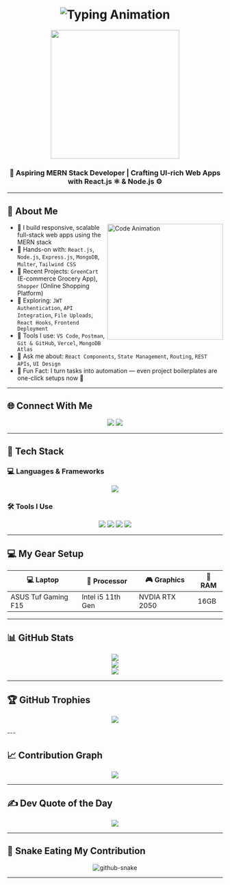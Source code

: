 <h1 align="center">
  <img src="https://readme-typing-svg.herokuapp.com?font=Fira+Code&size=25&pause=1000&center=true&vCenter=true&width=500&lines=Hi+I'm+Karan!;Full-Stack+Developer;Creative+Tech+Educator;Building+Cool+Things+🚀" alt="Typing Animation" />
</h1>

<p align="center">
  <img src="https://sdmntprnorthcentralus.oaiusercontent.com/files/00000000-b6b4-622f-872a-5751bc00ab93/raw?se=2025-04-14T13%3A11%3A51Z&sp=r&sv=2024-08-04&sr=b&scid=340f5a2f-1602-5b7d-9059-0d94c97d9631&skoid=de76bc29-7017-43d4-8d90-7a49512bae0f&sktid=a48cca56-e6da-484e-a814-9c849652bcb3&skt=2025-04-14T04%3A31%3A44Z&ske=2025-04-15T04%3A31%3A44Z&sks=b&skv=2024-08-04&sig=ezuu0/sMX16nCzIb1CbrBSBzRmS19lRz02rQZRvhljE%3D" width="300" />
</p>



<h3 align="center">
  <strong>🚀 Aspiring MERN Stack Developer | Crafting UI-rich Web Apps with React.js ⚛️ & Node.js ⚙️</strong>
</h3>


---

## 🧠 About Me

<img align="right" src="https://mir-s3-cdn-cf.behance.net/project_modules/source/06f21a161921919.63cd7887d0a70.gif" width="270" alt="Code Animation" />

- 🔭 I build responsive, scalable full-stack web apps using the MERN stack  
- 🧱 Hands-on with: `React.js`, `Node.js`, `Express.js`, `MongoDB`, `Multer`, `Tailwind CSS`  
- 🛒 Recent Projects: `GreenCart` (E-commerce Grocery App), `Shopper` (Online Shopping Platform)  
- 🧪 Exploring: `JWT Authentication`, `API Integration`, `File Uploads`, `React Hooks`, `Frontend Deployment`  
- 🧰 Tools I use: `VS Code`, `Postman`, `Git & GitHub`, `Vercel`, `MongoDB Atlas`  
- 💬 Ask me about: `React Components`, `State Management`, `Routing`, `REST APIs`, `UI Design`  
- 🧠 Fun Fact: I turn tasks into automation — even project boilerplates are one-click setups now 🚀  


---

## 🌐 Connect With Me

<p align="center">
  <a href="https://www.linkedin.com/in/karan-venkatesan-79320434a/" target="_blank"><img src="https://skillicons.dev/icons?i=linkedin" /></a>
  <a href="mailto:v.karan0915@gmail.com"><img src="https://skillicons.dev/icons?i=gmail" /></a>
</p>

---

## 🧰 Tech Stack

### 💻 Languages & Frameworks
<!-- Core & Stack Icons -->
<p align="center">
  <img src="https://skillicons.dev/icons?i=html,css,js,react,nodejs,express,mongodb,tailwind,git,github,vscode,postman" />
</p>


<!-- Custom Badges -->



### 🛠️ Tools I Use
<p align="center">
  <img src="https://img.shields.io/badge/Multer-API--uploads-blue?style=for-the-badge&logo=nodedotjs&logoColor=white" />
  <img src="https://img.shields.io/badge/JWT-Authentication-yellowgreen?style=for-the-badge&logo=jsonwebtokens&logoColor=white" />
  <img src="https://img.shields.io/badge/Vercel-Deploy-black?style=for-the-badge&logo=vercel&logoColor=white" />
  <img src="https://img.shields.io/badge/Netlify-Deploy-00C7B7?style=for-the-badge&logo=netlify&logoColor=white" />
</p>

---

## 💻 My Gear Setup

| 💻 Laptop              | 🧠 Processor     | 🎮 Graphics         | 🔋 RAM    |
|------------------------|-------------------|----------------------|-----------|
| ASUS Tuf Gaming F15    | Intel i5 11th Gen |     NVDIA RTX 2050   |  16GB      |

---

## 📊 GitHub Stats

<p align="center">
  <img src="https://github-readme-stats.vercel.app/api?username=KaranVenkatesan&theme=github_dark&hide_border=false&include_all_commits=true&count_private=true" />
  <br/>
  <img src="https://streak-stats.demolab.com?user=KaranVenkatesan&theme=github-dark&hide_border=false" />
  <br/>
  <img src="https://github-readme-stats.vercel.app/api/top-langs/?username=KaranVenkatesan&theme=github_dark&hide_border=false&layout=compact" />
</p>

---

## 🏆 GitHub Trophies

<p align="center">
  <img src="https://github-profile-trophy.vercel.app/?username=KaranVenkatesan&theme=algolia&no-frame=false&no-bg=true&margin-w=15" />
</p>
---

## 📈 Contribution Graph

<p align="center">
  <img src="https://github-readme-activity-graph.vercel.app/graph?username=KaranVenkatesan&theme=react-dark&bg_color=1d1d1d&color=00bcd4&line=00f5a0&point=f5a623&area=true&hide_border=true" />
</p>

---

## ✍️ Dev Quote of the Day

<p align="center">
  <img src="https://quotes-github-readme.vercel.app/api?type=horizontal&theme=dark" />
</p>

---

## 🐍 Snake Eating My Contribution

<p align="center">
  <picture >
    <source media="(prefers-color-scheme: dark)" srcset="https://raw.githubusercontent.com/tobiasmeyhoefer/tobiasmeyhoefer/output/github-snake-dark.svg" />
    <source media="(prefers-color-scheme: light)" srcset="https://raw.githubusercontent.com/tobiasmeyhoefer/tobiasmeyhoefer/output/github-snake.svg" />
    <img alt="github-snake" src="https://raw.githubusercontent.com/tobiasmeyhoefer/tobiasmeyhoefer/output/github-snake.svg" />
  </picture>
</p>

---


 
